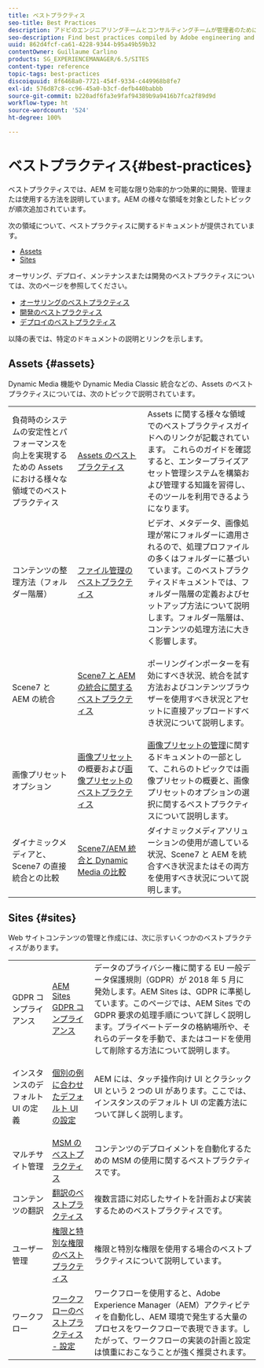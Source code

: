 ```yaml
---
title: ベストプラクティス
seo-title: Best Practices
description: アドビのエンジニアリングチームとコンサルティングチームが管理者のために作成したベストプラクティスです。
seo-description: Find best practices compiled by Adobe engineering and consulting teams to help administrators get up and running.
uuid: 862d4fcf-ca61-4228-9344-b95a49b59b32
contentOwner: Guillaume Carlino
products: SG_EXPERIENCEMANAGER/6.5/SITES
content-type: reference
topic-tags: best-practices
discoiquuid: 8f6468a0-7721-454f-9334-c449968b8fe7
exl-id: 576d87c8-cc96-45a0-b3cf-defb440babbb
source-git-commit: b220adf6fa3e9faf94389b9a9416b7fca2f89d9d
workflow-type: ht
source-wordcount: '524'
ht-degree: 100%

---
```


# ベストプラクティス{#best-practices}

ベストプラクティスでは、AEM を可能な限り効率的かつ効果的に開発、管理または使用する方法を説明しています。AEM の様々な領域を対象としたトピックが順次追加されています。

次の領域について、ベストプラクティスに関するドキュメントが提供されています。

* [Assets](#assets)
* [Sites](#sites)

オーサリング、デプロイ、メンテナンスまたは開発のベストプラクティスについては、次のページを参照してください。

* [オーサリングのベストプラクティス](/help/sites-authoring/best-practices.md)
* [開発のベストプラクティス](/help/sites-developing/best-practices.md)
* [デプロイのベストプラクティス](/help/sites-deploying/best-practices.md)

以降の表では、特定のドキュメントの説明とリンクを示します。

## Assets {#assets}

Dynamic Media 機能や Dynamic Media Classic 統合などの、Assets のベストプラクティスについては、次のトピックで説明されています。

<table>
 <tbody>
  <tr>
   <td>負荷時のシステムの安定性とパフォーマンスを向上を実現するための Assets における様々な領域でのベストプラクティス</td>
   <td><a href="/help/assets/best-practices-for-assets.md">Assets のベストプラクティス</a></td>
   <td>Assets に関する様々な領域でのベストプラクティスガイドへのリンクが記載されています。 これらのガイドを確認すると、エンタープライズアセット管理システムを構築および管理する知識を習得し、そのツールを利用できるようになります。</td>
  </tr>
  <tr>
   <td>コンテンツの整理方法（フォルダー階層）</td>
   <td><a href="/help/assets/organize-assets.md">ファイル管理のベストプラクティス</a></td>
   <td>ビデオ、メタデータ、画像処理が常にフォルダーに適用されるので、処理プロファイルの多くはフォルダーに基づいています。このベストプラクティスドキュメントでは、フォルダー階層の定義およびセットアップ方法について説明します。フォルダー階層は、コンテンツの処理方法に大きく影響します。 </td>
  </tr>
  <tr>
   <td>Scene7 と AEM の統合</td>
   <td><a href="/help/sites-administering/scene7.md#best-practices-for-integrating-scene-with-aem">Scene7 と AEM の統合に関するベストプラクティス</a></td>
   <td><p>ポーリングインポーターを有効にすべき状況、統合を試す方法およびコンテンツブラウザーを使用すべき状況とアセットに直接アップロードすべき状況について説明します。</p> </td>
  </tr>
  <tr>
   <td>画像プリセットオプション</td>
   <td><a href="/help/assets/managing-image-presets.md#understanding-image-presets">画像プリセット</a>の概要および<a href="/help/assets/managing-image-presets.md#image-preset-options">画像プリセットのベストプラクティス</a></td>
   <td><a href="/help/assets/managing-image-presets.md">画像プリセットの管理</a>に関するドキュメントの一部として、これらのトピックでは画像プリセットの概要と、画像プリセットのオプションの選択に関するベストプラクティスについて説明します。</td>
  </tr>
  <tr>
   <td>ダイナミックメディアと、Scene7 の直接統合との比較</td>
   <td><a href="/help/sites-administering/scene7.md#aem-scene-integration-versus-dynamic-media">Scene7/AEM 統合と Dynamic Media の比較</a></td>
   <td>ダイナミックメディアソリューションの使用が適している状況、Scene7 と AEM を統合すべき状況またはその両方を使用すべき状況について説明します。</td>
  </tr>
 </tbody>
</table>

## Sites {#sites}

Web サイトコンテンツの管理と作成には、次に示すいくつかのベストプラクティスがあります。

<table>
 <tbody>
  <tr>
   <td>GDPR コンプライアンス</td>
   <td><a href="/help/sites-administering/gdpr-compliance-sites.md">AEM Sites GDPR コンプライアンス</a></td>
   <td>データのプライバシー権に関する EU 一般データ保護規則（GDPR）が 2018 年 5 月に発効します。AEM Sites は、GDPR に準拠しています。このページでは、AEM Sites での GDPR 要求の処理手順について詳しく説明します。プライベートデータの格納場所や、それらのデータを手動で、またはコードを使用して削除する方法について説明します。</td>
  </tr>
  <tr>
   <td>インスタンスのデフォルト UI の定義</td>
   <td><p><a href="/help/sites-authoring/select-ui.md#configuring-the-default-ui-for-your-instance">個別の例に合わせたデフォルト UI の設定</a></p> </td>
   <td>AEM には、タッチ操作向け UI とクラシック UI という 2 つの UI があります。ここでは、インスタンスのデフォルト UI の定義方法について詳しく説明します。</td>
  </tr>
  <tr>
   <td>マルチサイト管理</td>
   <td><a href="/help/sites-administering/msm-best-practices.md">MSM のベストプラクティス</a></td>
   <td>コンテンツのデプロイメントを自動化するための MSM の使用に関するベストプラクティスです。 </td>
  </tr>
  <tr>
   <td>コンテンツの翻訳</td>
   <td><a href="/help/sites-administering/tc-bp.md">翻訳のベストプラクティス</a></td>
   <td>複数言語に対応したサイトを計画および実装するためのベストプラクティスです。</td>
  </tr>
  <tr>
   <td>ユーザー管理</td>
   <td><a href="/help/sites-administering/security.md#best-practices">権限と特別な権限のベストプラクティス</a></td>
   <td>権限と特別な権限を使用する場合のベストプラクティスについて説明しています。 </td>
  </tr>
  <tr>
   <td>ワークフロー</td>
   <td><a href="/help/sites-developing/workflows-best-practices.md#configuration">ワークフローのベストプラクティス - 設定</a></td>
   <td>ワークフローを使用すると、Adobe Experience Manager（AEM）アクティビティを自動化し、AEM 環境で発生する大量のプロセスをワークフローで表現できます。したがって、ワークフローの実装の計画と設定は慎重におこなうことが強く推奨されます。</td>
  </tr>
 </tbody>
</table>
